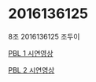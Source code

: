 # 2016136125
8조 2016136125 조두이

[PBL 1 시연영상](https://www.youtube.com/watch?v=JN3d7c0i4_Q&feature=share)

[PBL 2 시연영상](https://www.youtube.com/watch?v=RSvqPZ2ZGMc&feature=share)
